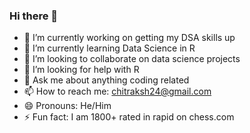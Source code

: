 ### Hi there 👋

- 🔭 I’m currently working on getting my DSA skills up
- 🌱 I’m currently learning Data Science in R
- 👯 I’m looking to collaborate on data science projects
- 🤔 I’m looking for help with R
- 💬 Ask me about anything coding related
- 📫 How to reach me: chitraksh24@gmail.com
- 😄 Pronouns: He/Him
- ⚡ Fun fact: I am 1800+ rated in rapid on chess.com
